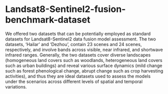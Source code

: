 # Landsat8-Sentinel2-fusion-benchmark-dataset
We offered two datasets that can be potentially employed as standard datasets for Landsat8-Sentinel2 data fusion model assessment. The two datasets, ‘Hailar’ and ‘Dezhou’, contain 23 scenes and 24 scenes, respectively, and involve bands across visible, near infrared, and shortwave infrared ranges. Generally, the two datasets cover diverse landscapes (homogeneous land covers such as woodlands, heterogeneous land covers such as urban buildings) and reveal various surface dynamics (mild change such as forest phenological change, abrupt change such as crop harvesting activities), and thus they are ideal datasets used to assess the models under the scenarios across different levels of spatial and temporal variations.
